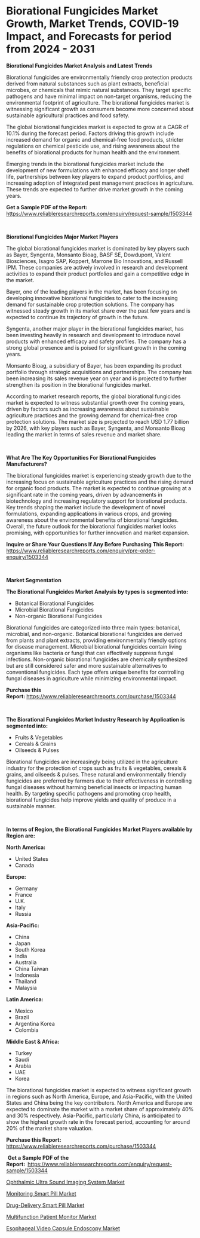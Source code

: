 <p><h1>Biorational Fungicides Market Growth, Market Trends, COVID-19 Impact, and Forecasts for period from 2024 - 2031</h1></p><p><strong>Biorational Fungicides Market Analysis and Latest Trends</strong></p>
<p><p>Biorational fungicides are environmentally friendly crop protection products derived from natural substances such as plant extracts, beneficial microbes, or chemicals that mimic natural substances. They target specific pathogens and have minimal impact on non-target organisms, reducing the environmental footprint of agriculture. The biorational fungicides market is witnessing significant growth as consumers become more concerned about sustainable agricultural practices and food safety.</p><p>The global biorational fungicides market is expected to grow at a CAGR of 10.1% during the forecast period. Factors driving this growth include increased demand for organic and chemical-free food products, stricter regulations on chemical pesticide use, and rising awareness about the benefits of biorational products for human health and the environment.</p><p>Emerging trends in the biorational fungicides market include the development of new formulations with enhanced efficacy and longer shelf life, partnerships between key players to expand product portfolios, and increasing adoption of integrated pest management practices in agriculture. These trends are expected to further drive market growth in the coming years.</p></p>
<p><strong>Get a Sample PDF of the Report:&nbsp;</strong> <a href="https://www.reliableresearchreports.com/enquiry/request-sample/1503344">https://www.reliableresearchreports.com/enquiry/request-sample/1503344</a></p>
<p>&nbsp;</p>
<p><strong>Biorational Fungicides Major Market Players</strong></p>
<p><p>The global biorational fungicides market is dominated by key players such as Bayer, Syngenta, Monsanto Bioag, BASF SE, Dowdupont, Valent Biosciences, Isagro SAP, Koppert, Marrone Bio Innovations, and Russell IPM. These companies are actively involved in research and development activities to expand their product portfolios and gain a competitive edge in the market.</p><p>Bayer, one of the leading players in the market, has been focusing on developing innovative biorational fungicides to cater to the increasing demand for sustainable crop protection solutions. The company has witnessed steady growth in its market share over the past few years and is expected to continue its trajectory of growth in the future.</p><p>Syngenta, another major player in the biorational fungicides market, has been investing heavily in research and development to introduce novel products with enhanced efficacy and safety profiles. The company has a strong global presence and is poised for significant growth in the coming years.</p><p>Monsanto Bioag, a subsidiary of Bayer, has been expanding its product portfolio through strategic acquisitions and partnerships. The company has been increasing its sales revenue year on year and is projected to further strengthen its position in the biorational fungicides market.</p><p>According to market research reports, the global biorational fungicides market is expected to witness substantial growth over the coming years, driven by factors such as increasing awareness about sustainable agriculture practices and the growing demand for chemical-free crop protection solutions. The market size is projected to reach USD 1.77 billion by 2026, with key players such as Bayer, Syngenta, and Monsanto Bioag leading the market in terms of sales revenue and market share.</p></p>
<p>&nbsp;</p>
<p><strong>What Are The Key Opportunities For Biorational Fungicides Manufacturers?</strong></p>
<p><p>The biorational fungicides market is experiencing steady growth due to the increasing focus on sustainable agriculture practices and the rising demand for organic food products. The market is expected to continue growing at a significant rate in the coming years, driven by advancements in biotechnology and increasing regulatory support for biorational products. Key trends shaping the market include the development of novel formulations, expanding applications in various crops, and growing awareness about the environmental benefits of biorational fungicides. Overall, the future outlook for the biorational fungicides market looks promising, with opportunities for further innovation and market expansion.</p></p>
<p><strong>Inquire or Share Your Questions If Any Before Purchasing This Report:</strong> <a href="https://www.reliableresearchreports.com/enquiry/pre-order-enquiry/1503344">https://www.reliableresearchreports.com/enquiry/pre-order-enquiry/1503344</a></p>
<p>&nbsp;</p>
<p><strong>Market Segmentation</strong></p>
<p><strong>The Biorational Fungicides Market Analysis by types is segmented into:</strong></p>
<p><ul><li>Botanical Biorational Fungicides</li><li>Microbial Biorational Fungicides</li><li>Non-organic Biorational Fungicides</li></ul></p>
<p><p>Biorational fungicides are categorized into three main types: botanical, microbial, and non-organic. Botanical biorational fungicides are derived from plants and plant extracts, providing environmentally friendly options for disease management. Microbial biorational fungicides contain living organisms like bacteria or fungi that can effectively suppress fungal infections. Non-organic biorational fungicides are chemically synthesized but are still considered safer and more sustainable alternatives to conventional fungicides. Each type offers unique benefits for controlling fungal diseases in agriculture while minimizing environmental impact.</p></p>
<p><strong>Purchase this Report:&nbsp;</strong><a href="https://www.reliableresearchreports.com/purchase/1503344">https://www.reliableresearchreports.com/purchase/1503344</a></p>
<p>&nbsp;</p>
<p><strong>The Biorational Fungicides Market Industry Research by Application is segmented into:</strong></p>
<p><ul><li>Fruits & Vegetables</li><li>Cereals & Grains</li><li>Oilseeds & Pulses</li></ul></p>
<p><p>Biorational fungicides are increasingly being utilized in the agriculture industry for the protection of crops such as fruits & vegetables, cereals & grains, and oilseeds & pulses. These natural and environmentally friendly fungicides are preferred by farmers due to their effectiveness in controlling fungal diseases without harming beneficial insects or impacting human health. By targeting specific pathogens and promoting crop health, biorational fungicides help improve yields and quality of produce in a sustainable manner.</p></p>
<p>&nbsp;</p>
<p><strong>In terms of Region, the Biorational Fungicides Market Players available by Region are:</strong></p>
<p>
    <p> <strong> North America: </strong>
        <ul>
            <li>United States</li>
            <li>Canada</li>
        </ul>
        </p> 
    <p> <strong> Europe: </strong>
        <ul>
            <li>Germany</li>
            <li>France</li>
            <li>U.K.</li>
            <li>Italy</li>
            <li>Russia</li>
        </ul>
        </p> 
    <p> <strong> Asia-Pacific: </strong>
        <ul>
            <li>China</li>
            <li>Japan</li>
            <li>South Korea</li>
            <li>India</li>
            <li>Australia</li>
            <li>China Taiwan</li>
            <li>Indonesia</li>
            <li>Thailand</li>
            <li>Malaysia</li>
        </ul>
        </p> 
    <p> <strong> Latin America: </strong>
        <ul>
            <li>Mexico</li>
            <li>Brazil</li>
            <li>Argentina Korea</li>
            <li>Colombia</li>
        </ul>
        </p> 
    <p> <strong> Middle East & Africa: </strong>
        <ul>
            <li>Turkey</li>
            <li>Saudi</li>
            <li>Arabia</li>
            <li>UAE</li>
            <li>Korea</li>
        </ul>
    </p>
    </p>
<p><p>The biorational fungicides market is expected to witness significant growth in regions such as North America, Europe, and Asia-Pacific, with the United States and China being the key contributors. North America and Europe are expected to dominate the market with a market share of approximately 40% and 30% respectively. Asia-Pacific, particularly China, is anticipated to show the highest growth rate in the forecast period, accounting for around 20% of the market share valuation.</p></p>
<p><strong>Purchase this Report: </strong><a href="https://www.reliableresearchreports.com/purchase/1503344">https://www.reliableresearchreports.com/purchase/1503344</a></p>
<p>&nbsp;<strong>Get a Sample PDF of the Report:&nbsp;&nbsp;</strong><a href="https://www.reliableresearchreports.com/enquiry/request-sample/1503344">https://www.reliableresearchreports.com/enquiry/request-sample/1503344</a></p>
<p><strong></strong></p>
<p><p><a href="https://medium.com/@kejsioni/ophthalmic-ultra-sound-imaging-system-market-furnishes-information-on-market-share-market-trends-756b84e075aa">Ophthalmic Ultra Sound Imaging System Market</a></p><p><a href="https://medium.com/@kejsioni/monitoring-smart-pill-market-analysis-its-cagr-market-segmentation-and-global-industry-overview-5ff9bfea8144">Monitoring Smart Pill Market</a></p><p><a href="https://medium.com/@kejsioni/analyzing-drug-delivery-smart-pill-market-global-industry-perspective-and-forecast-2024-to-2031-f4318d7aed33">Drug-Delivery Smart Pill Market</a></p><p><a href="https://medium.com/@kejsioni/multifunction-patient-monitor-market-report-reveals-the-latest-trends-and-growth-opportunities-of-444bce392023">Multifunction Patient Monitor Market</a></p><p><a href="https://medium.com/@kejsioni/esophageal-video-capsule-endoscopy-market-share-evolution-and-market-growth-trends-2024-2031-476371af22e0">Esophageal Video Capsule Endoscopy Market</a></p></p>